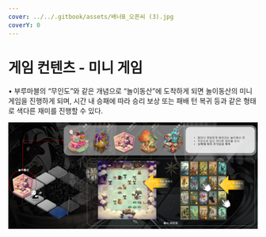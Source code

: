 ```yaml
---
cover: ../../.gitbook/assets/배너B_오픈씨 (3).jpg
coverY: 0
---
```


# 게임 컨텐츠 - 미니 게임

• 부루마블의 “무인도”와 같은 개념으로 “놀이동산”에 도착하게 되면 놀이동산의 미니게임을 진행하게 되며, 시간 내 승패에 따라 승리 보상 또는 패배 턴 복귀 등과 같은 형태로 색다른 재미를 진행할 수 있다.

![](<../../.gitbook/assets/캡처 (4).PNG>)
